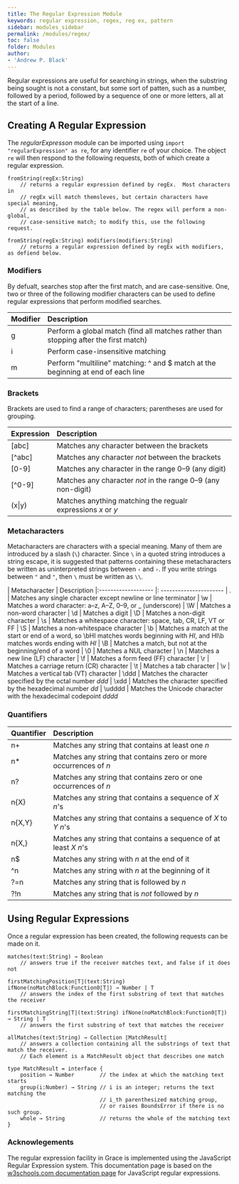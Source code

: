 ```yaml
---
title: The Regular Expression Module
keywords: regular expression, regex, reg ex, pattern
sidebar: modules_sidebar
permalink: /modules/regex/
toc: false
folder: Modules
author:
- 'Andrew P. Black'
---
```


Regular expressions are useful for searching in strings, when the substring being 
sought is not a constant, but some sort of patten, such as a number, followed by a period, followed by a sequence of one or more letters, all at the start of a line.

## Creating A Regular Expression

The *regularExpresson* module can be imported using `import "regularExpression" as re`, for any identifier `re` of your choice. 
The object `re` will then respond to the following requests, both of
which create a regular expression.

```
fromString(regEx:String)
    // returns a regular expression defined by regEx.  Most characters in
    // regEx will match themsleves, but certain characters have special meaning, 
    // as described by the table below. The regex will perform a non-global,
    // case-sensitive match; to modify this, use the following request.
    
fromString(regEx:String) modifiers(modifiers:String)
    // returns a regular expression defined by regEx with modifiers, as defiend below.
```


### Modifiers


By defualt, searches stop after the first match, and are case-sensitive.
One, two or three of the following modifier characters can be used to define
regular expressions that perform modified searches.

| Modifier | Description
|:-----------|:------------------------------------------------------------------------------------
| g | Perform a global match (find all matches rather than stopping after the first match)
|  i  | Perform case-insensitive matching
|  m |  Perform "multiline" matching: ^ and \$ match at the beginning at end of each line

### Brackets

Brackets are used to find a range of characters; parentheses are used for grouping.

|  Expression |   Description
|:-------------|:-----------------------------
|  \[abc\]     |    Matches any character between the brackets
|  \[^abc\]  |   Matches any character *not* between the brackets
|  \[0-9\]      |   Matches any character in the range 0–9 (any digit)
|  \[^0-9\]  |    Matches any character *not* in the range 0–9 (any non-digit)
|  (x\|y)        |   Matches anything matching the regualr expressions *x* or *y*

### Metacharacters


Metacharacters are characters with a special meaning.  Many of them are introduced by a
slash (`\`) character.  Since `\` in a quoted string introduces a string escape, 
it is suggested that patterns containing these metacharacters be written as 
uninterpreted strings between `‹` and `›`.
If you write strings between `"` and `"`, then `\` must be written as `\\`.

| Metacharacter    |  Description
|:------------------- |: ----------------------
| .                  | Matches any single character except newline or line terminator
| \\w           | Matches a word character: a–z, A–Z, 0–9, or _ (underscore) 
| \\W       | Matches a non-word character
| \\d              | Matches a digit
| \\D          | Matches a non-digit character
| \\s         | Matches a whitespace character: space, tab, CR, LF, VT or FF
| \\S     | Matches a non-whitespace character
| \\b              | Matches a match at the start or end of a word, so \\bHI matches words beginning with *HI*, and HI\\b matches words ending with *HI*
| \\B          | Matches a match, but not at the beginning/end of a word
| \\0                | Matches a NUL character
| \\n            | Matches a new line (LF) character
| \\f           | Matches a form feed (FF) character
| \\r     | Matches a carriage return (CR) character
| \\t                | Matches a tab character
| \\v               | Matches a vertical tab (VT) character
| \\ddd            | Matches the character specified by the octal number *ddd*
| \\xdd              | Matches the character specified by the hexadecimal number *dd*
| \\udddd    | Matches the Unicode character with the hexadecimal codepoint *dddd*

### Quantifiers


| Quantifier | Description
|:--------     |:----------------------------------------------------------------------------------------------------
| n+         | Matches any string that contains at least one *n*
| n\*       | Matches any string that contains zero or more occurrences of *n*
| n?         | Matches any string that contains zero or one occurrences of *n*
| n{X}            | Matches any string that contains a sequence of *X* *n*'s
| n{X,Y}         | Matches any string that contains a sequence of *X* to *Y* *n*'s
| n{X,}      | Matches any string that contains a sequence of at least *X* *n*'s
| n\$        | Matches any string with *n* at the end of it
| ^n         | Matches any string with *n* at the beginning of it
| ?=n        | Matches any string that is followed by *n*
| ?!n    | Matches any string that is *not* followed by *n*
  
## Using Regular Expressions

Once a regular expression has been created, the following requests can be made on it.
```
matches(text:String) → Boolean
    // answers true if the receiver matches text, and false if it does not
        
firstMatchingPosition⟦T⟧(text:String) ifNone(noMatchBlock:Function0⟦T⟧) → Number | T
    // answers the index of the first substring of text that matches the receiver
    
firstMatchingString⟦T⟧(text:String) ifNone(noMatchBlock:Function0⟦T⟧) → String | T
    // answers the first substring of text that matches the receiver
    
allMatches(text:String) → Collection ⟦MatchResult⟧
    // answers a collection containing all the substrings of text that match the receiver.
    // Each element is a MatchResult object that describes one match
    
type MatchResult = interface {
    position → Number        // the index at which the matching text starts
    group(i:Number) → String // i is an integer; returns the text matching the
                             // i_th parenthesized matching group, 
                             // or raises BoundsError if there is no such group.
    whole → String           // returns the whole of the matching text
}
```
  

### Acknowlegements


The regular expression facility in Grace is implemented using the JavaScript Regular Expression system.
This documentation page is based on the 
[w3schools.com documentation page](https://www.w3schools.com/jsref/jsref_obj_regexp.asp)
for JavaScript regular expressions.
